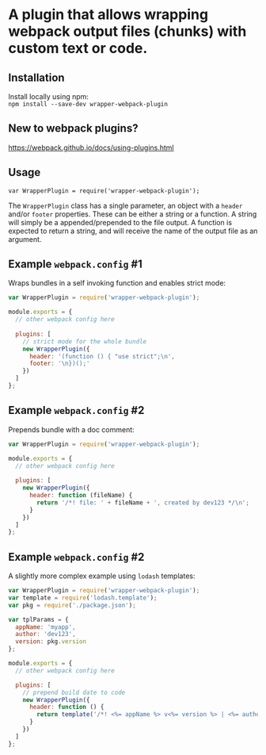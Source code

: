 A plugin that allows wrapping webpack output files (chunks) with custom text or code.
============

Installation
------------

Install locally using npm:  
`npm install --save-dev wrapper-webpack-plugin`

New to webpack plugins?
------------

https://webpack.github.io/docs/using-plugins.html

Usage
------------

`var WrapperPlugin = require('wrapper-webpack-plugin');`

The `WrapperPlugin` class has a single parameter, an object with a `header` and/or `footer` properties. These can
be either a string or a function. A string will simply be a appended/prepended to the file output. A function is
expected to return a string, and will receive the name of the output file as an argument.

Example `webpack.config` #1
------------

Wraps bundles in a self invoking function and enables strict mode:

```javascript
var WrapperPlugin = require('wrapper-webpack-plugin');

module.exports = {
  // other webpack config here
  
  plugins: [
    // strict mode for the whole bundle
    new WrapperPlugin({
      header: '(function () { "use strict";\n',
      footer: '\n})();'
    })
  ]
};
```

Example `webpack.config` #2
------------

Prepends bundle with a doc comment:

```javascript
var WrapperPlugin = require('wrapper-webpack-plugin');

module.exports = {
  // other webpack config here
  
  plugins: [
    new WrapperPlugin({
      header: function (fileName) {
        return '/*! file: ' + fileName + ', created by dev123 */\n';
      }
    })
  ]
};
```

Example `webpack.config` #2
------------

A slightly more complex example using `lodash` templates:

```javascript
var WrapperPlugin = require('wrapper-webpack-plugin');
var template = require('lodash.template');
var pkg = require('./package.json');

var tplParams = {
  appName: 'myapp',
  author: 'dev123',
  version: pkg.version
};

module.exports = {
  // other webpack config here

  plugins: [
    // prepend build date to code
    new WrapperPlugin({
      header: function () {
        return template('/*! <%= appName %> v<%= version %> | <%= author %> */\n')(tplParams);
      }
    })
  ]
};
```
